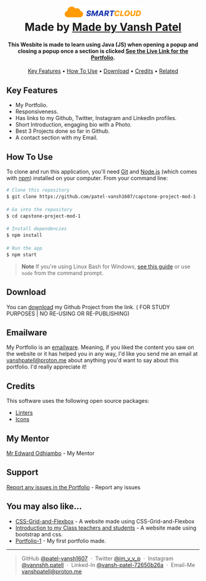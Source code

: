 
<h1 align="center">
  <br>
  <a href="https://github.com/patel-vansh1607"><img src="./Images/logo.png" alt="Vansh Patel" width="200" ></a>
  <br>
  Made by <a href="https://github.com/patel-vansh1607" target="_blank">Made by Vansh Patel</a>
  <br>
</h1>

<h4 align="center">This Wesbite is made to learn using Java (JS) when opening a popup and closing a popup once a section is clicked <a href="https://patel-vansh1607.github.io/smart-cloud/" target="_blank">See the Live Link for the Portfolio</a>.</h4>

<p align="center">
  <a href="#key-features">Key Features</a> •
  <a href="#how-to-use">How To Use</a> •
  <a href="#download">Download</a> •
  <a href="#credits">Credits</a> •
  <a href="#related">Related</a> 
</p>



## Key Features

* My Portfolio.
* Responsiveness.
* Has links to my Github, Twitter, Instagram and LinkedIn profiles.
* Short Introduction, engaging bio with a Photo.
* Best 3 Projects done so far in Github.
* A contact section with my Email.




## How To Use

To clone and run this application, you'll need [Git](https://git-scm.com) and [Node.js](https://nodejs.org/en/download/) (which comes with [npm](http://npmjs.com)) installed on your computer. From your command line:

```bash
# Clone this repository
$ git clone https://github.com/patel-vansh1607/capstone-project-mod-1

# Go into the repository
$ cd capstone-project-mod-1

# Install dependencies
$ npm install

# Run the app
$ npm start
```

> **Note**
> If you're using Linux Bash for Windows, [see this guide](https://www.howtogeek.com/261575/how-to-run-graphical-linux-desktop-applications-from-windows-10s-bash-shell/) or use `node` from the command prompt.


## Download

You can [download](https://github.com/patel-vansh1607/capstone-project-mod-1/archive/refs/heads/main.zip) my Github Project from the link. ( FOR STUDY PURPOSES | NO RE-USING OR RE-PUBLISHING)
## Emailware

My Portfolio is an [emailware](https://en.wiktionary.org/wiki/emailware). Meaning, if you liked the content you saw on the website or it has helped you in any way, I'd like you send me an email at <vanshpatell@proton.me> about anything you'd want to say about this portfolio. I'd really appreciate it!

## Credits

This software uses the following open source packages:

- [Linters](https://github.com/microverseinc/linters-config)
- [Icons](https://www.figma.com/design/ehQMllNfzw48Tlwwp6fmKy/Portfolio-for-Developers-(Community)node-id=0-1&node-type=canvas&t=IuN4tbcfqNXWqfb2-0)

## My Mentor

[Mr Edward Odhiambo](https://github.com/odhiambo-ed) - My Mentor

## Support
[Report any issues in the Portfolio](https://github.com/patel-vansh1607/capstone-project-mod-1/issues) - Report any issues 

## You may also like...

- [CSS-Grid-and-Flexbox](https://github.com/patel-vansh1607/css-grid-and-flexbox) - A website made using CSS-Grid-and-Flexbox
- [Introduction to my Class teachers and students](https://github.com/patel-vansh1607/adv-css-and-bootstrap) - A website made using bootstrap and css.
- [Portfolio-1](https://github.com/patel-vansh1607/portfolio-1) - My first portfolio made.


---

> GitHub [@patel-vansh1607](https://github.com/patel-vansh1607) &nbsp;&middot;&nbsp;
> Twitter [@im_v_v_p](https://x.com/im_v_v_p) &nbsp;&middot;&nbsp;
> Instagram [@vannshh.patell](https://www.instagram.com/vannshh.patell/) &nbsp;&middot;&nbsp;
> Linked-In [@vansh-patel-72650b26a](https://www.linkedin.com/in/vansh-patel-72650b26a/) &nbsp;&middot;&nbsp;
> Email-Me [vanshpatell@proton.me](<vanshpatell@proton.me>)
 